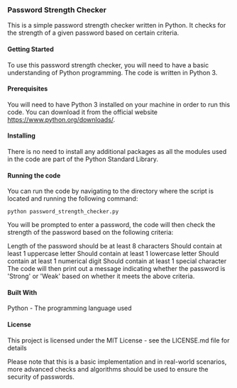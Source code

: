 ### Password Strength Checker
This is a simple password strength checker written in Python. It checks for the strength of a given password based on certain criteria.

#### Getting Started
To use this password strength checker, you will need to have a basic understanding of Python programming. The code is written in Python 3.

#### Prerequisites
You will need to have Python 3 installed on your machine in order to run this code. You can download it from the official website https://www.python.org/downloads/.

#### Installing
There is no need to install any additional packages as all the modules used in the code are part of the Python Standard Library.

#### Running the code
You can run the code by navigating to the directory where the script is located and running the following command:

````
python password_strength_checker.py
````

You will be prompted to enter a password, the code will then check the strength of the password based on the following criteria:

Length of the password should be at least 8 characters
Should contain at least 1 uppercase letter
Should contain at least 1 lowercase letter
Should contain at least 1 numerical digit
Should contain at least 1 special character
The code will then print out a message indicating whether the password is 'Strong' or 'Weak' based on whether it meets the above criteria.

#### Built With
Python - The programming language used

#### License
This project is licensed under the MIT License - see the LICENSE.md file for details


Please note that this is a basic implementation and in real-world scenarios, more advanced checks and algorithms should be used to ensure the security of passwords.
